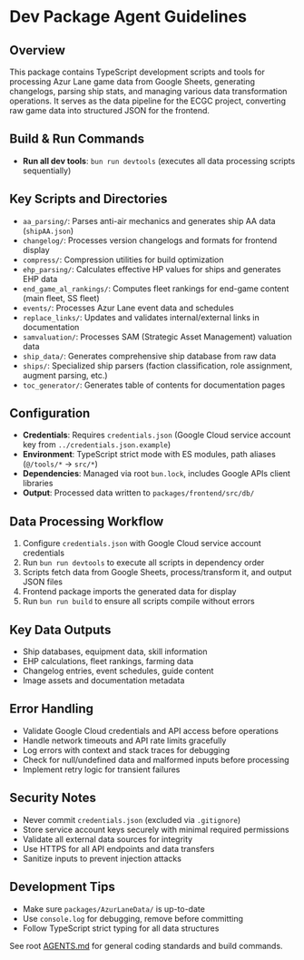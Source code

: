 # Dev Package Agent Guidelines

## Overview

This package contains TypeScript development scripts and tools for processing Azur Lane game data from Google Sheets, generating changelogs, parsing ship stats, and managing various data transformation operations. It serves as the data pipeline for the ECGC project, converting raw game data into structured JSON for the frontend.

## Build & Run Commands

- **Run all dev tools**: `bun run devtools` (executes all data processing scripts sequentially)

## Key Scripts and Directories

- `aa_parsing/`: Parses anti-air mechanics and generates ship AA data (`shipAA.json`)
- `changelog/`: Processes version changelogs and formats for frontend display
- `compress/`: Compression utilities for build optimization
- `ehp_parsing/`: Calculates effective HP values for ships and generates EHP data
- `end_game_al_rankings/`: Computes fleet rankings for end-game content (main fleet, SS fleet)
- `events/`: Processes Azur Lane event data and schedules
- `replace_links/`: Updates and validates internal/external links in documentation
- `samvaluation/`: Processes SAM (Strategic Asset Management) valuation data
- `ship_data/`: Generates comprehensive ship database from raw data
- `ships/`: Specialized ship parsers (faction classification, role assignment, augment parsing, etc.)
- `toc_generator/`: Generates table of contents for documentation pages

## Configuration

- **Credentials**: Requires `credentials.json` (Google Cloud service account key from `../credentials.json.example`)
- **Environment**: TypeScript strict mode with ES modules, path aliases (`@/tools/*` → `src/*`)
- **Dependencies**: Managed via root `bun.lock`, includes Google APIs client libraries
- **Output**: Processed data written to `packages/frontend/src/db/`

## Data Processing Workflow

1. Configure `credentials.json` with Google Cloud service account credentials
2. Run `bun run devtools` to execute all scripts in dependency order
3. Scripts fetch data from Google Sheets, process/transform it, and output JSON files
4. Frontend package imports the generated data for display
5. Run `bun run build` to ensure all scripts compile without errors

## Key Data Outputs

- Ship databases, equipment data, skill information
- EHP calculations, fleet rankings, farming data
- Changelog entries, event schedules, guide content
- Image assets and documentation metadata

## Error Handling

- Validate Google Cloud credentials and API access before operations
- Handle network timeouts and API rate limits gracefully
- Log errors with context and stack traces for debugging
- Check for null/undefined data and malformed inputs before processing
- Implement retry logic for transient failures

## Security Notes

- Never commit `credentials.json` (excluded via `.gitignore`)
- Store service account keys securely with minimal required permissions
- Validate all external data sources for integrity
- Use HTTPS for all API endpoints and data transfers
- Sanitize inputs to prevent injection attacks

## Development Tips

- Make sure `packages/AzurLaneData/` is up-to-date
- Use `console.log` for debugging, remove before committing
- Follow TypeScript strict typing for all data structures

See root [AGENTS.md](../../AGENTS.md) for general coding standards and build commands.
